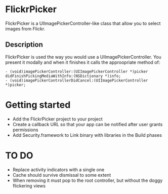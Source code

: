 # FlickrPicker

FlickrPicker is a UIImagePickerController-like class that allow you to select images from Flickr.

## Description

FlickrPicker is used the way you would use a UIImagePickerController. You present it modally and when it finishes it calls the approopriate method of:

    - (void)imagePickerController:(UIImagePickerController *)picker didFinishPickingMediaWithInfo:(NSDictionary *)info;
    - (void)imagePickerControllerDidCancel:(UIImagePickerController *)picker;


# Getting started

* Add the FlickrPicker project to your project
* Create a callback URL so that your app can be notified after user grants permissions
* Add Security.framework to Link binary with libraries in the Build phases


# TO DO

* Replace activity indicators with a single one
* Cache should survive dismissal to some extent
* When removing it must pop to the root controller, but without the doggy flickering views
